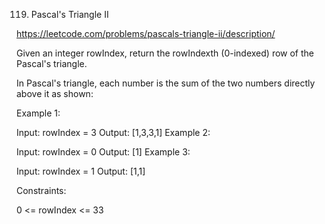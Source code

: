 119. Pascal's Triangle II

https://leetcode.com/problems/pascals-triangle-ii/description/




Given an integer rowIndex, return the rowIndexth (0-indexed) row of the Pascal's triangle.


In Pascal's triangle, each number is the sum of the two numbers directly above it as shown:


 

Example 1:

Input: rowIndex = 3
Output: [1,3,3,1]
Example 2:

Input: rowIndex = 0
Output: [1]
Example 3:

Input: rowIndex = 1
Output: [1,1]
 

Constraints:

0 <= rowIndex <= 33
